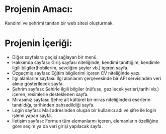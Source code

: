 # Projenin Amacı:
Kendimi ve şehrimi tanıtan bir web sitesi oluşturmak.
# Projenin İçeriği:
- Diğer sayfalara geçişi sağlayan bir menü.
- Hakkımda sayfası: 
Giriş sayfası niteliğinde, kendimi tanıttığım, kendimle ilgili bilgiler(hobilerim, sevdiğim şeyler vb.) içeren sayfa.
- Özgeçmiş sayfası: 
 Eğitim bilgilerimi içeren CV niteliğinde yazı.
- İlgi alanlarım sayfası: 
 İlgi alanlarım çerçevesinde bir API servisinden veri alınıp gösterilecek sayfa.
- Şehrim sayfası: 
 Şehirle ilgili bilgiler (nüfusu, gezilecek yerleri,tarihi vb.) içeren, resimlerle desteklenen sayfa.
- Mirasımız sayfası:
 Şehre ait kültürel bir miras niteliğindeki eserlerin tanıtıldığı, tarihinden bahsedildiği sayfa.
- Login sayfası: 
 Mail adresinden oluşan bir kullanıcı adı ve şifre ile login işlemi yapan sayfa.
- İletişim sayfası:
 Formun tüm elemanlarını içeren, elemanların özelliğine göre seçim ya da veri girişi yapılacak sayfa.
